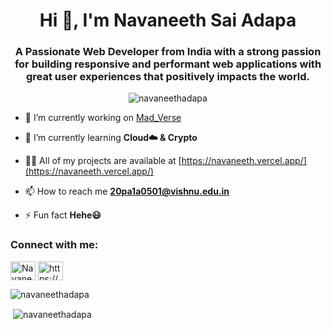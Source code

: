 <h1 align="center">Hi 👋, I'm Navaneeth Sai Adapa</h1>
<h3 align="center">A Passionate Web Developer from India with a strong passion for building responsive and performant web applications with great user experiences that positively impacts the world.</h3>

<p align="center"> <img src="https://komarev.com/ghpvc/?username=navaneethadapa&label=Profile%20views&color=0e75b6&style=flat" alt="navaneethadapa" /> </p>

- 🔭 I’m currently working on [Mad_Verse](https://mad-verse-navaneethadapa.vercel.app/)

- 🌱 I’m currently learning **Cloud☁️ & Crypto**

- 👨‍💻 All of my projects are available at [https://navaneeth.vercel.app/](https://navaneeth.vercel.app/)

- 📫 How to reach me **20pa1a0501@vishnu.edu.in**

- ⚡ Fun fact **Hehe😃**

<h3 align="left">Connect with me:</h3>
<p align="left">
<a href="https://twitter.com/Navaneeth_adapa" target="blank"><img align="center" src="https://raw.githubusercontent.com/rahuldkjain/github-profile-readme-generator/master/src/images/icons/Social/twitter.svg" alt="Navaneeth_adapa" height="30" width="40" /></a>
<a href="https://linkedin.com/in/navaneethsaiadapa/" target="blank"><img align="center" src="https://raw.githubusercontent.com/rahuldkjain/github-profile-readme-generator/master/src/images/icons/Social/linked-in-alt.svg" alt="https://www.linkedin.com/in/navaneethsaiadapa/" height="30" width="40" /></a>
</p>

<p><img align="center" src="https://github-readme-stats.vercel.app/api/top-langs?username=navaneethadapa&show_icons=true&locale=en&layout=compact" alt="navaneethadapa" /></p>

<p>&nbsp;<img align="center" src="https://github-readme-stats.vercel.app/api?username=navaneethadapa&show_icons=true&locale=en" alt="navaneethadapa" /></p>


